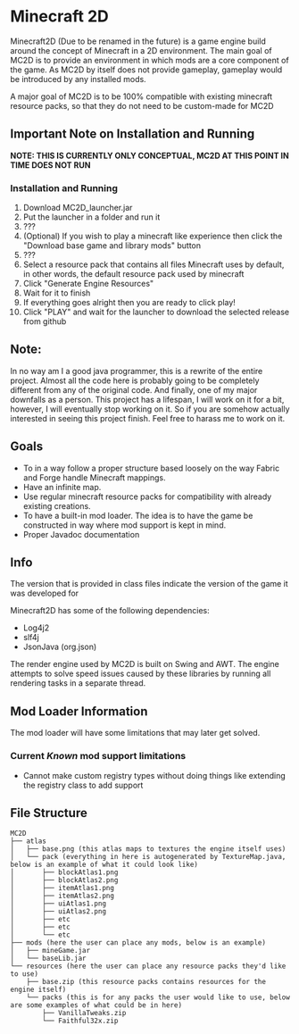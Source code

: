 # Minecraft 2D
Minecraft2D (Due to be renamed in the future) is a game engine build around the concept of Minecraft in a 2D environment. The main goal of MC2D is to provide an environment in which mods
are a core component of the game. As MC2D by itself does not provide gameplay, gameplay would be introduced by any installed mods.


A major goal of MC2D is to be 100% compatible with existing minecraft resource packs, so that they do not need to be custom-made for MC2D

## Important Note on Installation and Running
**NOTE: THIS IS CURRENTLY ONLY CONCEPTUAL, MC2D AT THIS POINT IN TIME DOES NOT RUN**

### Installation and Running
1. Download MC2D_launcher.jar
2. Put the launcher in a folder and run it
3. ???
4. (Optional) If you wish to play a minecraft like experience then click the "Download base game and library mods" button
5. ???
6. Select a resource pack that contains all files Minecraft uses by default, in other words, the default resource pack used by minecraft
7. Click "Generate Engine Resources"
8. Wait for it to finish
9. If everything goes alright then you are ready to click play!
10. Click "PLAY" and wait for the launcher to download the selected release from github

## Note:
In no way am I a good java programmer, this is a rewrite of the entire project. Almost all the code here is probably going to be completely different from any of the original code.
And finally, one of my major downfalls as a person. This project has a lifespan, I will work on it for a bit, however, I will eventually stop working on it. So if you are somehow actually interested in seeing this project finish. Feel free to harass me to work on it.

## Goals
- To in a way follow a proper structure based loosely on the way Fabric and Forge handle Minecraft mappings.
- Have an infinite map.
- Use regular minecraft resource packs for compatibility with already existing creations.
- To have a built-in mod loader. The idea is to have the game be constructed in way where mod support is kept in mind.
- Proper Javadoc documentation

## Info
The version that is provided in class files indicate the version of the game it was developed for


Minecraft2D has some of the following dependencies:
- Log4j2
- slf4j
- JsonJava (org.json)

The render engine used by MC2D is built on Swing and AWT. The engine attempts to solve speed issues caused by these libraries by running all rendering tasks in a separate thread.

## Mod Loader Information
The mod loader will have some limitations that may later get solved.

### Current ***Known*** mod support limitations
- Cannot make custom registry types without doing things like extending the registry class to add support

## File Structure
```
MC2D
├── atlas
│   ├── base.png (this atlas maps to textures the engine itself uses)
│   └── pack (everything in here is autogenerated by TextureMap.java, below is an example of what it could look like)
│       ├── blockAtlas1.png
│       ├── blockAtlas2.png
│       ├── itemAtlas1.png
│       ├── itemAtlas2.png
│       ├── uiAtlas1.png
│       ├── uiAtlas2.png
│       ├── etc
│       ├── etc
│       └── etc
├── mods (here the user can place any mods, below is an example)
│   ├── mineGame.jar
│   └── baseLib.jar
└── resources (here the user can place any resource packs they'd like to use)
    ├── base.zip (this resource packs contains resources for the engine itself)
    └── packs (this is for any packs the user would like to use, below are some examples of what could be in here)
        ├── VanillaTweaks.zip
        └── Faithful32x.zip
```